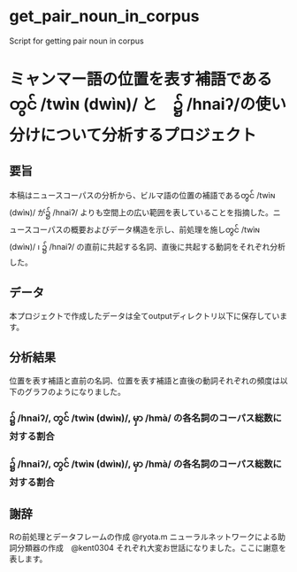 # get_pair_noun_in_corpus
Script for getting pair noun in corpus 
# ミャンマー語の位置を表す補語であるတွင် /twìɴ (dwìɴ)/ と　၌ /hnaiʔ/の使い分けについて分析するプロジェクト

## 要旨
  本稿はニュースコーパスの分析から、ビルマ語の位置の補語であるတွင် /twìɴ (dwìɴ)/ が၌ /hnaiʔ/ よりも空間上の広い範囲を表していることを指摘した。ニュースコーパスの概要およびデータ構造を示し、前処理を施しတွင် /twìɴ (dwìɴ)/  ၊ ၌ /hnaiʔ/ の直前に共起する名詞、直後に共起する動詞をそれぞれ分析した。
  
## データ
  本プロジェクトで作成したデータは全てoutputディレクトリ以下に保存しています。

## 分析結果

  位置を表す補語と直前の名詞、位置を表す補語と直後の動詞それぞれの頻度は以下のグラフのようになりました。
  
  ### ၌ /hnaiʔ/, တွင် /twìɴ (dwìɴ)/, မှာ /hmà/ の各名詞のコーパス総数に対する割合
  
  
  
  ### ၌ /hnaiʔ/, တွင် /twìɴ (dwìɴ)/, မှာ /hmà/ の各名詞のコーパス総数に対する割合
  
## 謝辞
  Rの前処理とデータフレームの作成 @ryota.m
  ニューラルネットワークによる助詞分類器の作成　@kent0304
  それぞれ大変お世話になりました。ここに謝意を表します。
